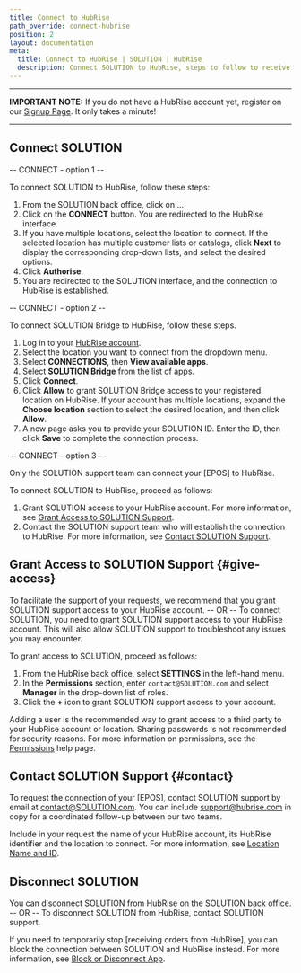 ```yaml
---
title: Connect to HubRise
path_override: connect-hubrise
position: 2
layout: documentation
meta:
  title: Connect to HubRise | SOLUTION | HubRise
  description: Connect SOLUTION to HubRise, steps to follow to receive your SOLUTION orders in your EPOS.
---
```


---

**IMPORTANT NOTE:** If you do not have a HubRise account yet, register on our [Signup Page](https://manager.hubrise.com/signup). It only takes a minute!

---

## Connect SOLUTION

-- CONNECT - option 1 --

To connect SOLUTION to HubRise, follow these steps:

1. From the SOLUTION back office, click on ...
1. Click on the **CONNECT** button. You are redirected to the HubRise interface.
1. If you have multiple locations, select the location to connect. If the selected location has multiple customer lists or catalogs, click **Next** to display the corresponding drop-down lists, and select the desired options.
1. Click **Authorise**.
1. You are redirected to the SOLUTION interface, and the connection to HubRise is established.

-- CONNECT - option 2 --

To connect SOLUTION Bridge to HubRise, follow these steps.

1. Log in to your [HubRise account](https://manager.hubrise.com).
1. Select the location you want to connect from the dropdown menu.
1. Select **CONNECTIONS**, then **View available apps**.
1. Select **SOLUTION Bridge** from the list of apps.
1. Click **Connect**.
1. Click **Allow** to grant SOLUTION Bridge access to your registered location on HubRise. If your account has multiple locations, expand the **Choose location** section to select the desired location, and then click **Allow**.
1. A new page asks you to provide your SOLUTION ID. Enter the ID, then click **Save** to complete the connection process.

-- CONNECT - option 3 --

Only the SOLUTION support team can connect your [EPOS] to HubRise.

To connect SOLUTION to HubRise, proceed as follows:

1. Grant SOLUTION access to your HubRise account. For more information, see [Grant Access to SOLUTION Support](#give-access).
1. Contact the SOLUTION support team who will establish the connection to HubRise. For more information, see [Contact SOLUTION Support](#contact).

## Grant Access to SOLUTION Support {#give-access}

To facilitate the support of your requests, we recommend that you grant SOLUTION support access to your HubRise account.
-- OR --
To connect SOLUTION, you need to grant SOLUTION support access to your HubRise account. This will also allow SOLUTION support to troubleshoot any issues you may encounter.

To grant access to SOLUTION, proceed as follows:

1. From the HubRise back office, select **SETTINGS** in the left-hand menu.
1. In the **Permissions** section, enter `contact@SOLUTION.com` and select **Manager** in the drop-down list of roles.
1. Click the **+** icon to grant SOLUTION support access to your account.

Adding a user is the recommended way to grant access to a third party to your HubRise account or location. Sharing passwords is not recommended for security reasons. For more information on permissions, see the [Permissions](/docs/permissions) help page.

## Contact SOLUTION Support {#contact}

To request the connection of your [EPOS], contact SOLUTION support by email at contact@SOLUTION.com. You can include support@hubrise.com in copy for a coordinated follow-up between our two teams.

Include in your request the name of your HubRise account, its HubRise identifier and the location to connect. For more information, see [Location Name and ID](/docs/locations#location-name-and-id).

## Disconnect SOLUTION

You can disconnect SOLUTION from HubRise on the SOLUTION back office.
-- OR --
To disconnect SOLUTION from HubRise, contact SOLUTION support.

If you need to temporarily stop [receiving orders from HubRise], you can block the connection between SOLUTION and HubRise instead. For more information, see [Block or Disconnect App](/docs/connections#block-or-disconnect).
